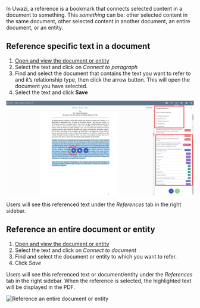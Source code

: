In Uwazi, a reference is a bookmark that connects selected content in a document to something. This _something_ can be: other selected content in the same document, other selected content in another document, an entire document, or an entity. 

## Reference specific text in a document

1. [Open and view the document or entity](https://github.com/huridocs/uwazi/wiki/Open-and-view-a-document)
2. Select the text and click on _Connect to paragraph_
3. Find and select the document that contains the text you want to refer to and it’s relationship type, then click the arrow button. This will open the document you have selected. 
4. Select the text and click **Save**

![](https://github.com/quincywiele/HURIDOCS-User-Manuals/blob/master/reference1.png)

Users will see this referenced text under the _References_ tab in the right sidebar. 

## Reference an entire document or entity

1. [Open and view the document or entity](https://github.com/huridocs/uwazi/wiki/Open-and-view-a-document)
2. Select the text and click on _Connect to document_
3. Find and select the document or entity to which you want to refer. 
4. Click _Save_

Users will see this referenced text or document/entity under the _References_ tab in the right sidebar. When the reference is selected, the highlighted text will be displayed in the PDF. 

![Reference an entire document or entity](http://g.recordit.co/CkfOkyrTAs.gif)